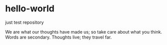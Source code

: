 # hello-world
just test repository


We are what our thoughts have made us; so take care about what you think. Words are secondary. Thoughts live; they travel far.
